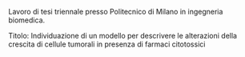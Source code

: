 Lavoro di tesi triennale presso Politecnico di Milano in ingegneria biomedica. 

Titolo: Individuazione di un modello per descrivere le alterazioni della crescita di cellule tumorali in presenza di farmaci citotossici

